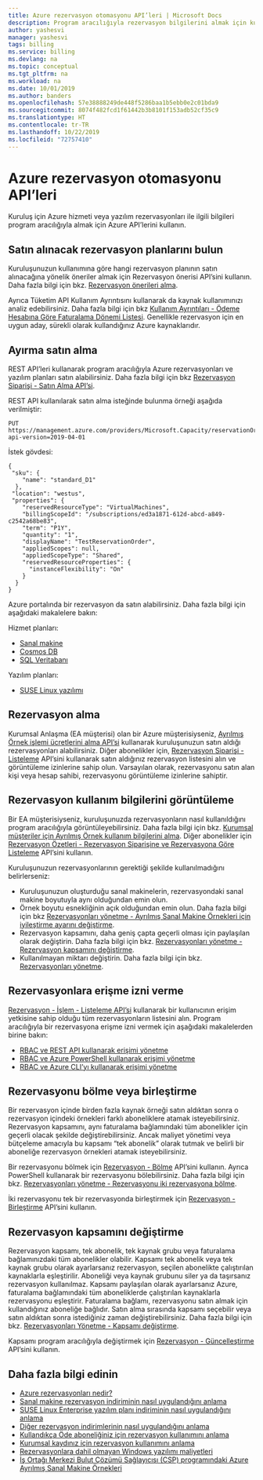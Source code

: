 ```yaml
---
title: Azure rezervasyon otomasyonu API’leri | Microsoft Docs
description: Program aracılığıyla rezervasyon bilgilerini almak için kullanabileceğiniz Azure API’leri hakkında bilgi edinin.
author: yashesvi
manager: yashesvi
tags: billing
ms.service: billing
ms.devlang: na
ms.topic: conceptual
ms.tgt_pltfrm: na
ms.workload: na
ms.date: 10/01/2019
ms.author: banders
ms.openlocfilehash: 57e38888249de448f5286baa1b5ebb0e2c01bda9
ms.sourcegitcommit: 8074f482fcd1f61442b3b8101f153adb52cf35c9
ms.translationtype: HT
ms.contentlocale: tr-TR
ms.lasthandoff: 10/22/2019
ms.locfileid: "72757410"
---
```

# <a name="apis-for-azure-reservation-automation"></a>Azure rezervasyon otomasyonu API’leri

Kuruluş için Azure hizmeti veya yazılım rezervasyonları ile ilgili bilgileri program aracılığıyla almak için Azure API’lerini kullanın.

## <a name="find-reservation-plans-to-buy"></a>Satın alınacak rezervasyon planlarını bulun

Kuruluşunuzun kullanımına göre hangi rezervasyon planının satın alınacağına yönelik öneriler almak için Rezervasyon önerisi API’sini kullanın. Daha fazla bilgi için bkz. [Rezervasyon önerileri alma](/rest/api/billing/enterprise/billing-enterprise-api-reserved-instance-recommendation).

Ayrıca Tüketim API Kullanım Ayrıntısını kullanarak da kaynak kullanımınızı analiz edebilirsiniz. Daha fazla bilgi için bkz [Kullanım Ayrıntıları - Ödeme Hesabına Göre Faturalama Dönemi Listesi](/rest/api/consumption/usagedetails/list#billingaccountusagedetailslistforbillingperiod-legacy). Genellikle rezervasyon için en uygun aday, sürekli olarak kullandığınız Azure kaynaklarıdır.

## <a name="buy-a-reservation"></a>Ayırma satın alma

REST API’leri kullanarak program aracılığıyla Azure rezervasyonları ve yazılım planları satın alabilirsiniz. Daha fazla bilgi için bkz [Rezervasyon Siparişi - Satın Alma API’si](/rest/api/reserved-vm-instances/reservationorder/purchase).

REST API kullanılarak satın alma isteğinde bulunma örneği aşağıda verilmiştir:

```
PUT https://management.azure.com/providers/Microsoft.Capacity/reservationOrders/<GUID>?api-version=2019-04-01
```

İstek gövdesi:

```
{
 "sku": {
    "name": "standard_D1"
  },
 "location": "westus",
 "properties": {
    "reservedResourceType": "VirtualMachines",
    "billingScopeId": "/subscriptions/ed3a1871-612d-abcd-a849-c2542a68be83",
    "term": "P1Y",
    "quantity": "1",
    "displayName": "TestReservationOrder",
    "appliedScopes": null,
    "appliedScopeType": "Shared",
    "reservedResourceProperties": {
      "instanceFlexibility": "On"
    }
  }
}
```

Azure portalında bir rezervasyon da satın alabilirsiniz. Daha fazla bilgi için aşağıdaki makalelere bakın:

Hizmet planları:
- [Sanal makine](../virtual-machines/windows/prepay-reserved-vm-instances.md?toc=/azure/billing/TOC.json)
-  [Cosmos DB](../cosmos-db/cosmos-db-reserved-capacity.md?toc=/azure/billing/TOC.json)
- [SQL Veritabanı](../sql-database/sql-database-reserved-capacity.md?toc=/azure/billing/TOC.json)

Yazılım planları:
- [SUSE Linux yazılımı](../virtual-machines/linux/prepay-suse-software-charges.md?toc=/azure/billing/TOC.json)

## <a name="get-reservations"></a>Rezervasyon alma

Kurumsal Anlaşma (EA müşterisi) olan bir Azure müşterisiyseniz, [Ayrılmış Örnek işlemi ücretlerini alma API’si](/rest/api/billing/enterprise/billing-enterprise-api-reserved-instance-charges) kullanarak kuruluşunuzun satın aldığı rezervasyonları alabilirsiniz. Diğer abonelikler için, [Rezervasyon Siparişi - Listeleme](/rest/api/reserved-vm-instances/reservationorder/list) API’sini kullanarak satın aldığınız rezervasyon listesini alın ve görüntüleme izinlerine sahip olun. Varsayılan olarak, rezervasyonu satın alan kişi veya hesap sahibi, rezervasyonu görüntüleme izinlerine sahiptir.

## <a name="see-reservation-usage"></a>Rezervasyon kullanım bilgilerini görüntüleme

Bir EA müşterisiyseniz, kuruluşunuzda rezervasyonların nasıl kullanıldığını program aracılığıyla görüntüleyebilirsiniz. Daha fazla bilgi için bkz. [Kurumsal müşteriler için Ayrılmış Örnek kullanım bilgilerini alma](/rest/api/billing/enterprise/billing-enterprise-api-reserved-instance-usage). Diğer abonelikler için [Rezervasyon Özetleri - Rezervasyon Siparişine ve Rezervasyona Göre Listeleme](/rest/api/consumption/reservationssummaries/listbyreservationorderandreservation) API’sini kullanın.

Kuruluşunuzun rezervasyonlarının gerektiği şekilde kullanılmadığını belirlerseniz:

- Kuruluşunuzun oluşturduğu sanal makinelerin, rezervasyondaki sanal makine boyutuyla aynı olduğundan emin olun.
- Örnek boyutu esnekliğinin açık olduğundan emin olun. Daha fazla bilgi için bkz [Rezervasyonları yönetme - Ayrılmış Sanal Makine Örnekleri için iyileştirme ayarını değiştirme](billing-manage-reserved-vm-instance.md#change-optimize-setting-for-reserved-vm-instances).
- Rezervasyon kapsamını, daha geniş çapta geçerli olması için paylaşılan olarak değiştirin. Daha fazla bilgi için bkz. [Rezervasyonları yönetme - Rezervasyon kapsamını değiştirme](billing-manage-reserved-vm-instance.md#change-the-reservation-scope).
- Kullanılmayan miktarı değiştirin. Daha fazla bilgi için bkz. [Rezervasyonları yönetme](billing-manage-reserved-vm-instance.md).

## <a name="give-access-to-reservations"></a>Rezervasyonlara erişme izni verme

[Rezervasyon - İşlem - Listeleme API’si](/rest/api/reserved-vm-instances/reservationorder/list) kullanarak bir kullanıcının erişim yetkisine sahip olduğu tüm rezervasyonların listesini alın. Program aracılığıyla bir rezervasyona erişme izni vermek için aşağıdaki makalelerden birine bakın:

- [RBAC ve REST API kullanarak erişimi yönetme](../role-based-access-control/role-assignments-rest.md)
- [RBAC ve Azure PowerShell kullanarak erişimi yönetme](../role-based-access-control/role-assignments-powershell.md)
- [RBAC ve Azure CLI’yı kullanarak erişimi yönetme](../role-based-access-control/role-assignments-cli.md)

## <a name="split-or-merge-reservation"></a>Rezervasyonu bölme veya birleştirme

Bir rezervasyon içinde birden fazla kaynak örneği satın aldıktan sonra o rezervasyon içindeki örnekleri farklı aboneliklere atamak isteyebilirsiniz. Rezervasyon kapsamını, aynı faturalama bağlamındaki tüm abonelikler için geçerli olacak şekilde değiştirebilirsiniz. Ancak maliyet yönetimi veya bütçeleme amacıyla bu kapsamı “tek abonelik” olarak tutmak ve belirli bir aboneliğe rezervasyon örnekleri atamak isteyebilirsiniz.

Bir rezervasyonu bölmek için [Rezervasyon - Bölme](/rest/api/reserved-vm-instances/reservation/split) API’sini kullanın. Ayrıca PowerShell kullanarak bir rezervasyonu bölebilirsiniz. Daha fazla bilgi için bkz. [Rezervasyonları yönetme - Rezervasyonu iki rezervasyona bölme](billing-manage-reserved-vm-instance.md#split-a-single-reservation-into-two-reservations).

İki rezervasyonu tek bir rezervasyonda birleştirmek için [Rezervasyon - Birleştirme](/rest/api/reserved-vm-instances/reservation/merge) API’sini kullanın.

## <a name="change-scope-for-a-reservation"></a>Rezervasyon kapsamını değiştirme

Rezervasyon kapsamı, tek abonelik, tek kaynak grubu veya faturalama bağlamınızdaki tüm abonelikler olabilir. Kapsamı tek abonelik veya tek kaynak grubu olarak ayarlarsanız rezervasyon, seçilen abonelikte çalıştırılan kaynaklarla eşleştirilir. Aboneliği veya kaynak grubunu siler ya da taşırsanız rezervasyon kullanılmaz.  Kapsamı paylaşılan olarak ayarlarsanız Azure, faturalama bağlamındaki tüm aboneliklerde çalıştırılan kaynaklarla rezervasyonu eşleştirir. Faturalama bağlamı, rezervasyonu satın almak için kullandığınız aboneliğe bağlıdır. Satın alma sırasında kapsamı seçebilir veya satın aldıktan sonra istediğiniz zaman değiştirebilirsiniz. Daha fazla bilgi için bkz. [Rezervasyonları Yönetme - Kapsamı değiştirme](billing-manage-reserved-vm-instance.md#change-the-reservation-scope).

Kapsamı program aracılığıyla değiştirmek için [Rezervasyon - Güncelleştirme](/rest/api/reserved-vm-instances/reservation/update) API’sini kullanın.

## <a name="learn-more"></a>Daha fazla bilgi edinin

- [Azure rezervasyonları nedir?](billing-save-compute-costs-reservations.md)
- [Sanal makine rezervasyon indiriminin nasıl uygulandığını anlama](billing-understand-vm-reservation-charges.md)
- [SUSE Linux Enterprise yazılım planı indiriminin nasıl uygulandığını anlama](billing-understand-suse-reservation-charges.md)
- [Diğer rezervasyon indirimlerinin nasıl uygulandığını anlama](billing-understand-reservation-charges.md)
- [Kullandıkça Öde aboneliğiniz için rezervasyon kullanımını anlama](billing-understand-reserved-instance-usage.md)
- [Kurumsal kaydınız için rezervasyon kullanımını anlama](billing-understand-reserved-instance-usage-ea.md)
- [Rezervasyonlara dahil olmayan Windows yazılımı maliyetleri](billing-reserved-instance-windows-software-costs.md)
- [İş Ortağı Merkezi Bulut Çözümü Sağlayıcısı (CSP) programındaki Azure Ayrılmış Sanal Makine Örnekleri](https://docs.microsoft.com/partner-center/azure-reservations)
